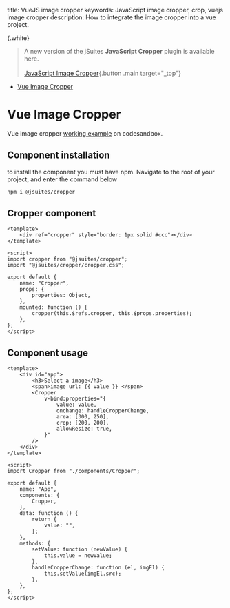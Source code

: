 title: VueJS image cropper
keywords: JavaScript image cropper, crop, vuejs image cropper
description: How to integrate the image cropper into a vue project.

{.white}
> A new version of the jSuites **JavaScript Cropper** plugin is available here.
> <br><br>
> [JavaScript Image Cropper](/docs/image-cropper){.button .main target="_top"}

* [Vue Image Cropper](/docs/v4/image-cropper)

Vue Image Cropper
===========

Vue image cropper [working example](https://codesandbox.io/s/vue-image-cropper-z6kt4p) on codesandbox.
  

Component installation
----------------------

to install the component you must have npm. Navigate to the root of your project, and enter the command below

```bash
npm i @jsuites/cropper
```
  

Cropper component
-----------------

```vue
<template>
    <div ref="cropper" style="border: 1px solid #ccc"></div>
</template>
    
<script>
import cropper from "@jsuites/cropper";
import "@jsuites/cropper/cropper.css";

export default {
    name: "Cropper",
    props: {
        properties: Object,
    },
    mounted: function () {
        cropper(this.$refs.cropper, this.$props.properties);
    },
};
</script>
```

Component usage
---------------

```vue
<template>
    <div id="app">
        <h3>Select a image</h3>
        <span>image url: {{ value }} </span>
        <Cropper
            v-bind:properties="{
                value: value,
                onchange: handleCropperChange,
                area: [300, 250],
                crop: [200, 200],
                allowResize: true,
            }"
        />
    </div>
</template>

<script>
import Cropper from "./components/Cropper";

export default {
    name: "App",
    components: {
        Cropper,
    },
    data: function () {
        return {
            value: "",
        };
    },
    methods: {
        setValue: function (newValue) {
            this.value = newValue;
        },
        handleCropperChange: function (el, imgEl) {
            this.setValue(imgEl.src);
        },
    },
};
</script>
```
